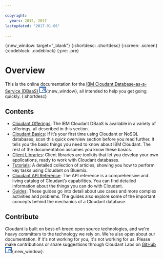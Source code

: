 ```yaml
---

copyright:
  years: 2015, 2017
lastupdated: "2017-01-06"

---
```


{:new_window: target="_blank"}
{:shortdesc: .shortdesc}
{:screen: .screen}
{:codeblock: .codeblock}
{:pre: .pre}

# Overview

This is the online documentation for the [IBM Cloudant Database-as-a-Service (DBaaS) ![External link icon](images/launch-glyph.svg "External link icon")](https://cloudant.com/){:new_window},
all intended to help you get going quickly.
{:shortdesc}

## Contents

*	[Cloudant Offerings](offerings/index.html): The IBM Cloudant DBaaS is available
	in a variety of offerings,
	all described in this section.
*	[Cloudant Basics](basics/index.html): If it’s your first time using Cloudant or NoSQL databases,
	scan this quick overview section before you read further.
	It tells you the basic things you need to know about IBM Cloudant.
	The rest of the documentation assumes you know these basics.
*	[Client Libraries](libraries/index.html): Client libraries are toolkits that
	let you develop your own applications,
	ready to work with Cloudant databases.
*   [Tutorials](tutorials/index.html): A detailed collection of articles,
    showing you how to perform key tasks using Cloudant on Bluemix.
*	[Cloudant API Reference](api/index.html): The API reference is a
	comprehensive and living catalog of Cloudant’s capabilities.
	You can find detailed information about the things you can do with Cloudant.
*	[Guides](guides/index.html): These guides go into detail about
	use cases and more complex activities and problems.
	The guides also explore some of the important concepts behind the mechanics of a Cloudant database.

## Contribute

Cloudant is built on best-of-breed open source technologies,
and we're heavy committers to the technology we rely on.
We're also open about our documentation.
If it's not working for you,
it's not working for us.
Please make contributions or share suggestions through
Cloudant Labs on [GitHub ![External link icon](images/launch-glyph.svg "External link icon")](https://github.com/cloudant-labs/slate){:new_window}.
